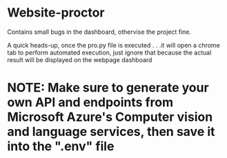 # Website-proctor
Contains small bugs in the dashboard, othervise the project fine.

A quick heads-up, once the pro.py file is executed . . .it will open a chrome tab to perform automated execution, just ignore that because the actual result will be displayed on the webpage dashboard
# NOTE: Make sure to generate your own API and endpoints from Microsoft Azure's Computer vision and language services, then save it into the ".env" file 
